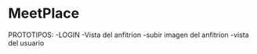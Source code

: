 # MeetPlace 
PROTOTIPOS: 
 -LOGIN
 -Vista del anfitrion
 -subir imagen del anfitrion
 -vista del usuario
 
 
